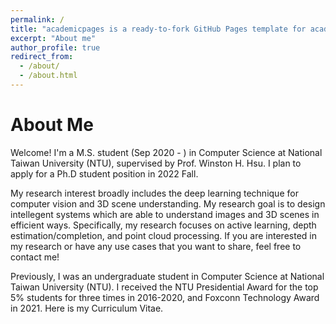 ```yaml
---
permalink: /
title: "academicpages is a ready-to-fork GitHub Pages template for academic personal websites"
excerpt: "About me"
author_profile: true
redirect_from: 
  - /about/
  - /about.html
---
```


About Me
=====
Welcome! I'm a M.S. student (Sep 2020 - ) in Computer Science at National Taiwan University (NTU), supervised by Prof. Winston H. Hsu. I plan to apply for a Ph.D student position in 2022 Fall.

My research interest broadly includes the deep learning technique for computer vision and 3D scene understanding. My research goal is to design intellegent systems which are able to understand images and 3D scenes in efficient ways. Specifically, my research focuses on active learning, depth estimation/completion, and point cloud processing. If you are interested in my research or have any use cases that you want to share, feel free to contact me!

Previously, I was an undergraduate student in Computer Science at National Taiwan University (NTU). I received the NTU Presidential Award for the top 5% students for three times in 2016-2020, and Foxconn Technology Award in 2021. Here is my Curriculum Vitae.
